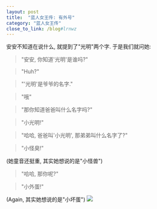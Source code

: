 ```yaml
---
layout: post
title:  "蓝人女王传: 有外号"
category: "蓝人女王传"
close_to_link: /blog#lrnwz
---
```


安安不知道在说什么, 就提到了"光明"两个字. 于是我们就问她:

> "安安, 你知道'光明'是谁吗?"

<blockquote class="alt">"Huh?"</blockquote>

> "'光明'是爷爷的名字."

<blockquote class="alt">"哦"</blockquote>

> "那你知道爸爸叫什么名字吗?"

<blockquote class="alt">"小光明!"</blockquote>

> "哈哈, 爸爸叫'小光明', 那弟弟叫什么名字了?"

<blockquote class="alt">"小怪臭!"</blockquote>
(她童音还挺重, 其实她想说的是"小怪兽")

> "哈哈, 那你呢?"

<blockquote class="alt">"小外蛋!"</blockquote>
(Again, 其实她想说的是"小坏蛋")

<img src="https://s3-us-west-1.amazonaws.com/blog.zurassic.com/20170624-xiu.jpg">